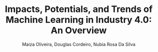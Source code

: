 ---
paperId: 29
author: Maiza Oliveira, Douglas Cordeiro, Nubia Rosa Da Silva
publicationauthor: Da Silva, N. R. et al
title: "Impacts, Potentials, and Trends of Machine Learning in Industry 4.0: An Overview"
pdf: --
poster: Poster_Nubia_DaSilva
alt: --
type: Poster
topic: Applications
subtopic: Machine Learning
link: http://localhost:4000/papers/icml/2020/pdf/Poster_Nubia_DaSilva.pdf
conference: icml
year: 2020
tags: icml-2020
location: Virtual
---